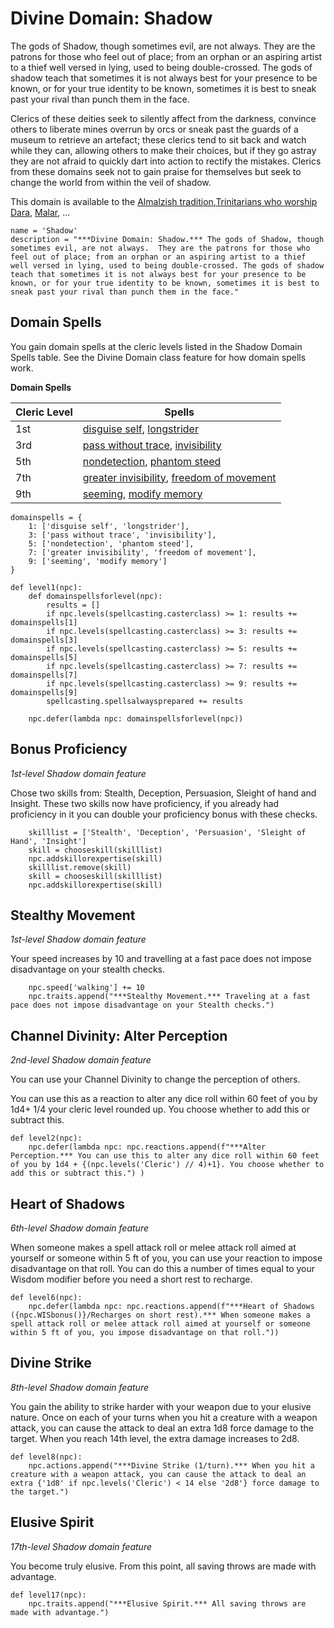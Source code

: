# Divine Domain: Shadow
The gods of Shadow, though sometimes evil, are not always.  They are the patrons for those who feel out of place; from an orphan or an aspiring artist to a thief well versed in lying, used to being double-crossed. The gods of shadow teach that sometimes it is not always best for your presence to be known, or for your true identity to be known, sometimes it is best to sneak past your rival than punch them in the face. 

Clerics of these deities seek to silently affect from the darkness, convince others to liberate mines overrun by orcs or sneak past the guards of a museum to retrieve an artefact; these clerics tend to sit back and watch while they can, allowing others to make their choices, but if they go astray they are not afraid to quickly dart into action to rectify the mistakes. Clerics from these domains seek not to gain praise for themselves but seek to change the world from within the veil of shadow.

This domain is available to the [Almalzish tradition](../../Religions/AlUma.md#almalzish-cleric),[Trinitarians who worship Dara](../../Religions/Trinitarian.md#dara), [Malar](../../Religions/Pantheon/Malar.md), ...

```
name = 'Shadow'
description = "***Divine Domain: Shadow.*** The gods of Shadow, though sometimes evil, are not always.  They are the patrons for those who feel out of place; from an orphan or an aspiring artist to a thief well versed in lying, used to being double-crossed. The gods of shadow teach that sometimes it is not always best for your presence to be known, or for your true identity to be known, sometimes it is best to sneak past your rival than punch them in the face."
```

## Domain Spells
You gain domain spells at the cleric levels listed in the Shadow Domain Spells table. See the Divine Domain class feature for how domain spells work.

**Domain Spells**

Cleric Level | Spells
------------ | ------
1st	| [disguise self](../../Magic/Spells/disguise-self.md), [longstrider](../../Magic/Spells/longstrider.md)
3rd	| [pass without trace](../../Magic/Spells/pass-without-trace.md), [invisibility](../../Magic/Spells/invisibility.md)
5th	| [nondetection](../../Magic/Spells/nondetection.md), [phantom steed](../../Magic/Spells/phantom-steed.md)
7th	| [greater invisibility](../../Magic/Spells/greater-invisibility.md), [freedom of movement](../../Magic/Spells/freedom-of-movement.md)
9th	| [seeming](../../Magic/Spells/seeming.md), [modify memory](../../Magic/Spells/modify-memory.md)

```
domainspells = {
    1: ['disguise self', 'longstrider'],
    3: ['pass without trace', 'invisibility'],
    5: ['nondetection', 'phantom steed'],
    7: ['greater invisibility', 'freedom of movement'],
    9: ['seeming', 'modify memory']
}

def level1(npc):
    def domainspellsforlevel(npc):
        results = []
        if npc.levels(spellcasting.casterclass) >= 1: results += domainspells[1]
        if npc.levels(spellcasting.casterclass) >= 3: results += domainspells[3]
        if npc.levels(spellcasting.casterclass) >= 5: results += domainspells[5]
        if npc.levels(spellcasting.casterclass) >= 7: results += domainspells[7]
        if npc.levels(spellcasting.casterclass) >= 9: results += domainspells[9]
        spellcasting.spellsalwaysprepared += results

    npc.defer(lambda npc: domainspellsforlevel(npc))
```


## Bonus Proficiency
*1st-level Shadow domain feature*

Chose two skills from: Stealth, Deception, Persuasion, Sleight of hand and Insight. These two skills now have proficiency, if you already had proficiency in it you can double your proficiency bonus with these checks.

```
    skilllist = ['Stealth', 'Deception', 'Persuasion', 'Sleight of Hand', 'Insight']
    skill = chooseskill(skilllist)
    npc.addskillorexpertise(skill)
    skilllist.remove(skill)
    skill = chooseskill(skilllist)
    npc.addskillorexpertise(skill)
```

## Stealthy Movement
*1st-level Shadow domain feature*

Your speed increases by 10 and travelling at a fast pace does not impose disadvantage on your stealth checks.

```
    npc.speed['walking'] += 10
    npc.traits.append("***Stealthy Movement.*** Traveling at a fast pace does not impose disadvantage on your Stealth checks.")
```

## Channel Divinity: Alter Perception
*2nd-level Shadow domain feature*

You can use your Channel Divinity to change the perception of others.

You can use this as a reaction to alter any dice roll within 60 feet of you by 1d4+ 1/4 your cleric level rounded up. You choose whether to add this or subtract this.

```
def level2(npc):
    npc.defer(lambda npc: npc.reactions.append(f"***Alter Perception.*** You can use this to alter any dice roll within 60 feet of you by 1d4 + {(npc.levels('Cleric') // 4)+1}. You choose whether to add this or subtract this.") )
```

## Heart of Shadows
*6th-level Shadow domain feature*

When someone makes a spell attack roll or melee attack roll aimed at yourself or someone within 5 ft of you, you can use your reaction to impose disadvantage on that roll. You can do this a number of times equal to your Wisdom modifier before you need a short rest to recharge.

```
def level6(npc):
    npc.defer(lambda npc: npc.reactions.append(f"***Heart of Shadows ({npc.WISbonus()}/Recharges on short rest).*** When someone makes a spell attack roll or melee attack roll aimed at yourself or someone within 5 ft of you, you impose disadvantage on that roll."))
```

## Divine Strike
*8th-level Shadow domain feature*

You gain the ability to strike harder with your weapon due to your elusive nature. Once on each of your turns when you hit a creature with a weapon attack, you can cause the attack to deal an extra 1d8 force damage to the target. When you reach 14th level, the extra damage increases to 2d8.

```
def level8(npc):
    npc.actions.append("***Divine Strike (1/turn).*** When you hit a creature with a weapon attack, you can cause the attack to deal an extra {'1d8' if npc.levels('Cleric') < 14 else '2d8'} force damage to the target.")
```

## Elusive Spirit
*17th-level Shadow domain feature*

You become truly elusive. From this point, all saving throws are made with advantage.

```
def level17(npc):
    npc.traits.append("***Elusive Spirit.*** All saving throws are made with advantage.")
```
